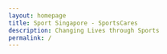 ```yaml
---
layout: homepage
title: Sport Singapore - SportsCares
description: Changing Lives through Sports
permalink: /
---
```

